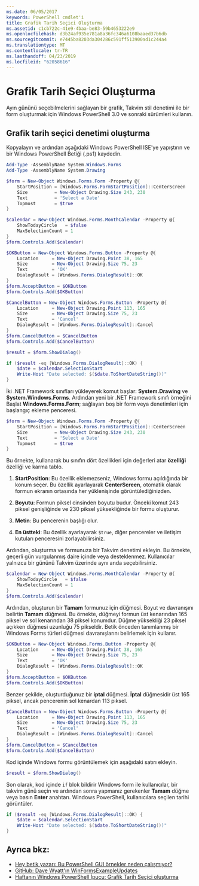 ```yaml
---
ms.date: 06/05/2017
keywords: PowerShell cmdlet'i
title: Grafik Tarih Seçici Oluşturma
ms.assetid: c1cb722c-41e9-4baa-be83-59b4653222e9
ms.openlocfilehash: d3b24af935e781a8a36fc346a6108baaed37b6db
ms.sourcegitcommit: e7445ba8203da304286c591ff513900ad1c244a4
ms.translationtype: MT
ms.contentlocale: tr-TR
ms.lasthandoff: 04/23/2019
ms.locfileid: "62058616"
---
```

# <a name="creating-a-graphical-date-picker"></a>Grafik Tarih Seçici Oluşturma

Ayın gününü seçebilmelerini sağlayan bir grafik, Takvim stil denetimi ile bir form oluşturmak için Windows PowerShell 3.0 ve sonraki sürümleri kullanın.

## <a name="create-a-graphical-date-picker-control"></a>Grafik tarih seçici denetimi oluşturma

Kopyalayın ve ardından aşağıdaki Windows PowerShell ISE'ye yapıştırın ve bir Windows PowerShell Betiği (.ps1) kaydedin.

```powershell
Add-Type -AssemblyName System.Windows.Forms
Add-Type -AssemblyName System.Drawing

$form = New-Object Windows.Forms.Form -Property @{
    StartPosition = [Windows.Forms.FormStartPosition]::CenterScreen
    Size          = New-Object Drawing.Size 243, 230
    Text          = 'Select a Date'
    Topmost       = $true
}

$calendar = New-Object Windows.Forms.MonthCalendar -Property @{
    ShowTodayCircle   = $false
    MaxSelectionCount = 1
}
$form.Controls.Add($calendar)

$OKButton = New-Object Windows.Forms.Button -Property @{
    Location     = New-Object Drawing.Point 38, 165
    Size         = New-Object Drawing.Size 75, 23
    Text         = 'OK'
    DialogResult = [Windows.Forms.DialogResult]::OK
}
$form.AcceptButton = $OKButton
$form.Controls.Add($OKButton)

$CancelButton = New-Object Windows.Forms.Button -Property @{
    Location     = New-Object Drawing.Point 113, 165
    Size         = New-Object Drawing.Size 75, 23
    Text         = 'Cancel'
    DialogResult = [Windows.Forms.DialogResult]::Cancel
}
$form.CancelButton = $CancelButton
$form.Controls.Add($CancelButton)

$result = $form.ShowDialog()

if ($result -eq [Windows.Forms.DialogResult]::OK) {
    $date = $calendar.SelectionStart
    Write-Host "Date selected: $($date.ToShortDateString())"
}
```

İki .NET Framework sınıfları yükleyerek komut başlar: **System.Drawing** ve **System.Windows.Forms**.
Ardından yeni bir .NET Framework sınıfı örneğini Başlat **Windows.Forms.Form**; sağlayan boş bir form veya denetimleri için başlangıç ekleme penceresi.

```powershell
$form = New-Object Windows.Forms.Form -Property @{
    StartPosition = [Windows.Forms.FormStartPosition]::CenterScreen
    Size          = New-Object Drawing.Size 243, 230
    Text          = 'Select a Date'
    Topmost       = $true
}
```

Bu örnekte, kullanarak bu sınıfın dört özellikleri için değerleri atar **özelliği** özelliği ve karma tablo.

1. **StartPosition**: Bu özellik eklemezseniz, Windows formu açıldığında bir konum seçer.
   Bu özellik ayarlayarak **CenterScreen**, otomatik olarak formun ekranın ortasında her yüklenişinde görüntülediğinizden.

2. **Boyutu**: Formun piksel cinsinden boyutu budur.
   Önceki komut 243 piksel genişliğinde ve 230 piksel yüksekliğinde bir formu oluşturur.

3. **Metin**: Bu pencerenin başlığı olur.

4. **En üstteki**: Bu özellik ayarlayarak `$true`, diğer pencereler ve iletişim kutuları penceresini zorlayabilirsiniz.

Ardından, oluşturma ve formunuza bir Takvim denetimi ekleyin.
Bu örnekte, geçerli gün vurgulanmış daire içinde veya desteklenmez.
Kullanıcılar yalnızca bir gününü Takvim üzerinde aynı anda seçebilirsiniz.

```powershell
$calendar = New-Object Windows.Forms.MonthCalendar -Property @{
    ShowTodayCircle   = $false
    MaxSelectionCount = 1
}
$form.Controls.Add($calendar)
```

Ardından, oluşturun bir **Tamam** formunuz için düğmesi.
Boyut ve davranışını belirtin **Tamam** düğmesi.
Bu örnekte, düğmeyi formun üst kenarından 165 piksel ve sol kenarından 38 piksel konumdur.
Düğme yüksekliği 23 piksel açıkken düğmesi uzunluğu 75 pikseldir.
Betik önceden tanımlanmış bir Windows Forms türleri düğmesi davranışlarını belirlemek için kullanır.

```powershell
$OKButton = New-Object Windows.Forms.Button -Property @{
    Location     = New-Object Drawing.Point 38, 165
    Size         = New-Object Drawing.Size 75, 23
    Text         = 'OK'
    DialogResult = [Windows.Forms.DialogResult]::OK
}
$form.AcceptButton = $OKButton
$form.Controls.Add($OKButton)
```

Benzer şekilde, oluşturduğunuz bir **iptal** düğmesi.
**İptal** düğmesidir üst 165 piksel, ancak pencerenin sol kenardan 113 piksel.

```powershell
$CancelButton = New-Object Windows.Forms.Button -Property @{
    Location     = New-Object Drawing.Point 113, 165
    Size         = New-Object Drawing.Size 75, 23
    Text         = 'Cancel'
    DialogResult = [Windows.Forms.DialogResult]::Cancel
}
$form.CancelButton = $CancelButton
$form.Controls.Add($CancelButton)
```

Kod içinde Windows formu görüntülemek için aşağıdaki satırı ekleyin.

```powershell
$result = $form.ShowDialog()
```

Son olarak, kod içinde `if` blok bildirir Windows form ile kullanıcılar, bir takvim günü seçin ve ardından sonra yapmanız gerekenler **Tamam** düğme veya basın **Enter** anahtarı.
Windows PowerShell, kullanıcılara seçilen tarihi görüntüler.

```powershell
if ($result -eq [Windows.Forms.DialogResult]::OK) {
    $date = $calendar.SelectionStart
    Write-Host "Date selected: $($date.ToShortDateString())"
}
```

## <a name="see-also"></a>Ayrıca bkz:

- [Hey betik yazarı:  Bu PowerShell GUI örnekler neden çalışmıyor?](https://go.microsoft.com/fwlink/?LinkId=506644)
- [GitHub: Dave Wyatt'ın WinFormsExampleUpdates](https://github.com/dlwyatt/WinFormsExampleUpdates)
- [Haftanın Windows PowerShell İpucu:  Grafik Tarih Seçici oluşturma](https://technet.microsoft.com/library/ff730942.aspx)